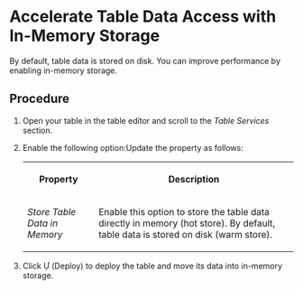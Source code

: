 <!-- loio407d1dff76a842699ea08c17eb8748dd -->

<link rel="stylesheet" type="text/css" href="../css/sap-icons.css"/>

# Accelerate Table Data Access with In-Memory Storage

By default, table data is stored on disk. You can improve performance by enabling in-memory storage.



## Procedure

1.  Open your table in the table editor and scroll to the *Table Services* section.

2.  Enable the following option:Update the property as follows:


    <table>
    <tr>
    <th valign="top">

    Property
    
    </th>
    <th valign="top">

    Description
    
    </th>
    </tr>
    <tr>
    <td valign="top">
    
    *Store Table Data in Memory*
    
    </td>
    <td valign="top">
    
    Enable this option to store the table data directly in memory \(hot store\). By default, table data is stored on disk \(warm store\).
    
    </td>
    </tr>
    </table>
    
3.  Click <span class="SAP-icons-V5"></span> \(Deploy\) to deploy the table and move its data into in-memory storage.


